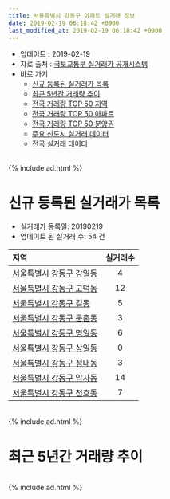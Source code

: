 ```yaml
---
title: 서울특별시 강동구 아파트 실거래 정보
date: 2019-02-19 06:18:42 +0900
last_modified_at: 2019-02-19 06:18:42 +0900
---
```


* 업데이트 : 2019-02-19
* 자료 출처 : [국토교통부 실거래가 공개시스템](http://rt.molit.go.kr)
* 바로 가기
    * [신규 등록된 실거래가 목록](#신규-등록된-실거래가-목록)
    * [최근 5년간 거래량 추이](#최근-5년간-거래량-추이)
    * [전국 거래량 TOP 50 지역](https://inasie.github.io/apt-trade-info/최근-3개월-전국에서-가장-거래가-많이-발생한-지역)
    * [전국 거래량 TOP 50 아파트](https://inasie.github.io/apt-trade-info/최근-3개월-전국에서-가장-거래가-많이-발생한-아파트)
    * [전국 거래량 TOP 50 분양권](https://inasie.github.io/apt-trade-info/최근-3개월-전국에서-가장-거래가-많이-발생한-분양권)
    * [주요 신도시 실거래 데이터](https://inasie.github.io/apt-trade-info/주요-신도시)
    * [전국 실거래 데이터](https://inasie.github.io/apt-trade-info/전국)

<br>
{% include ad.html %}
<br>

# 신규 등록된 실거래가 목록
* 실거래가 등록일: 20190219
* 업데이트 된 실거래 수: 54 건


|지역|실거래수|
|:---|:---:|
|[서울특별시 강동구 강일동](https://inasie.github.io/apt-trade-info/서울특별시-강동구-강일동)|4|
|[서울특별시 강동구 고덕동](https://inasie.github.io/apt-trade-info/서울특별시-강동구-고덕동)|12|
|[서울특별시 강동구 길동](https://inasie.github.io/apt-trade-info/서울특별시-강동구-길동)|5|
|[서울특별시 강동구 둔촌동](https://inasie.github.io/apt-trade-info/서울특별시-강동구-둔촌동)|3|
|[서울특별시 강동구 명일동](https://inasie.github.io/apt-trade-info/서울특별시-강동구-명일동)|6|
|[서울특별시 강동구 상일동](https://inasie.github.io/apt-trade-info/서울특별시-강동구-상일동)|0|
|[서울특별시 강동구 성내동](https://inasie.github.io/apt-trade-info/서울특별시-강동구-성내동)|3|
|[서울특별시 강동구 암사동](https://inasie.github.io/apt-trade-info/서울특별시-강동구-암사동)|14|
|[서울특별시 강동구 천호동](https://inasie.github.io/apt-trade-info/서울특별시-강동구-천호동)|7|


<br>
{% include ad.html %}
<br>

# 최근 5년간 거래량 추이


<div style="width:100%;">
    <canvas id="deal_progress" height="200"></canvas>
</div>

<script>
new Chart(document.getElementById("deal_progress"), {
    type: 'line',
    data: {
        labels: ['201402','201403','201404','201405','201406','201407','201408','201409','201410','201411','201412','201501','201502','201503','201504','201505','201506','201507','201508','201509','201510','201511','201512','201601','201602','201603','201604','201605','201606','201607','201608','201609','201610','201611','201612','201701','201702','201703','201704','201705','201706','201707','201708','201709','201710','201711','201712','201801','201802','201803','201804','201805','201806','201807','201808','201809','201810','201811','201812','201901','201902'],
        datasets: [{
            label: '매매',
            pointRadius: 1,
            data: [520, 451, 219, 227, 283, 326, 455, 453, 392, 297, 380, 728, 675, 818, 597, 468, 442, 548, 397, 430, 472, 376, 239, 240, 237, 420, 507, 519, 632, 601, 688, 715, 739, 295, 193, 171, 302, 490, 702, 1186, 669, 882, 229, 294, 337, 409, 443, 773, 475, 349, 167, 190, 209, 285, 793, 368, 144, 82, 68, 59, 9],
            borderColor: "rgba(255, 201, 14, 1)",
            backgroundColor: "rgba(255, 201, 14, 0.5)",
            fill: false,
            lineTension: 0
        },{
            label: '전월세',
            pointRadius: 1,
            data: [790, 752, 600, 618, 562, 629, 659, 689, 724, 683, 740, 902, 867, 1192, 721, 729, 736, 696, 687, 616, 735, 711, 648, 567, 559, 657, 567, 493, 474, 525, 716, 646, 775, 631, 690, 644, 854, 1001, 669, 827, 839, 669, 710, 688, 454, 500, 605, 576, 571, 693, 443, 491, 515, 428, 552, 533, 603, 486, 540, 384, 132],
            borderColor: "rgba(0, 141, 185, 1)",
            backgroundColor: "rgba(0, 141, 185, 0.5)",
            fill: false,
            lineTension: 0
        }
        ]
    },
    options: {
        responsive: true,
        title: {
            display: false
        },
        tooltips: {
            mode: 'index',
            intersect: false
        },
        hover: {
            mode: 'nearest',
            intersect: true
        },
        scales: {
            xAxes: [{
                display: true,
                scaleLabel: {
                    display: true,
                    labelString: '년/월'
                }
            }],
            yAxes: [{
                display: true,
                ticks: {
                    suggestedMin: 0,
                },
                scaleLabel: {
                    display: true,
                    labelString: '실거래 수'
                }
            }]
        }
    }
});

</script>


<br>
{% include ad.html %}
<br>

